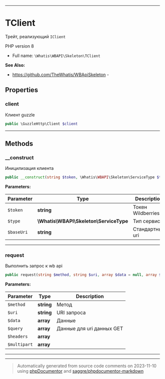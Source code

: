 ***

# TClient

Трейт, реализующий `IClient`

PHP version 8

* Full name: `\Whatis\WBAPI\Skeleton\TClient`

**See Also:**

* https://github.com/TheWhatis/WBApiSkeleton - 



## Properties


### client

Клиент guzzle

```php
public \GuzzleHttp\Client $client
```






***

## Methods


### __construct

Иницилизация клиента

```php
public __construct(string $token, \Whatis\WBAPI\Skeleton\ServiceType $type, string $baseUri = &#039;&#039;): mixed
```








**Parameters:**

| Parameter | Type | Description |
|-----------|------|-------------|
| `$token` | **string** | Токен Wildberries |
| `$type` | **\Whatis\WBAPI\Skeleton\ServiceType** | Тип сервиса |
| `$baseUri` | **string** | Стандартный uri |




***

### request

Выполнить запрос к wb api

```php
public request(string $method, string $uri, array $data = null, array $query = [], array $headers = [], array $multipart = []): array
```








**Parameters:**

| Parameter | Type | Description |
|-----------|------|-------------|
| `$method` | **string** | Метод |
| `$uri` | **string** | URI запроса |
| `$data` | **array** | Данные |
| `$query` | **array** | Данные для uri данных GET |
| `$headers` | **array** |  |
| `$multipart` | **array** |  |




***

***
> Automatically generated from source code comments on 2023-11-10 using [phpDocumentor](http://www.phpdoc.org/) and [saggre/phpdocumentor-markdown](https://github.com/Saggre/phpDocumentor-markdown)

